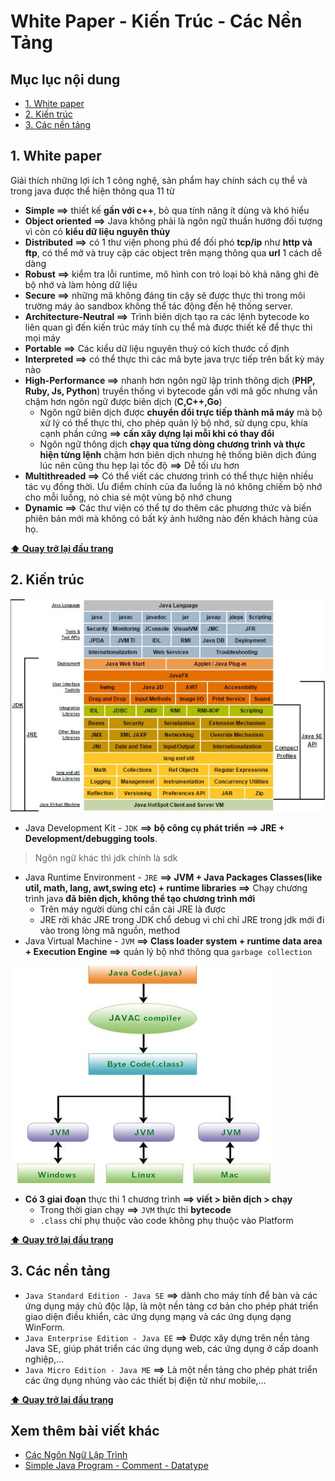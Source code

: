# White Paper - Kiến Trúc - Các Nền Tảng

## Mục lục nội dung 

  - [1. White paper](#1-white-paper)
  - [2. Kiến trúc](#2-kiến-trúc)
  - [3. Các nền tảng](#3-các-nền-tảng)

## 1. White paper

Giải thích những lợi ích 1 công nghệ, sản phẩm hay chính sách cụ thể và trong java được thể hiện thông qua 11 từ 

- **Simple ==>** thiết kế **gần với c++**, bỏ qua tính năng ít dùng và khó hiểu 
- **Object oriented ==>** Java không phải là ngôn ngữ thuần hướng đối tượng vì còn có **kiểu dữ liệu nguyên thủy** 
- **Distributed ==>** có 1 thư viện phong phú để đối phó **tcp/ip** như **http và ftp**, có thể mở và truy cập các object trên mạng thông qua **url** 1 cách dễ dàng
- **Robust ==>** kiểm tra lỗi runtime, mô hình con trỏ loại bỏ khả năng ghi đè bộ nhớ và làm hỏng dữ liệu
- **Secure ==>** những mã không đáng tin cậy sẽ được thực thi trong môi trường máy ảo sandbox không thể tác động đến hệ thống server.   
- **Architecture-Neutral ==>** Trình biên dịch tạo ra các lệnh bytecode ko liên quan gì đến kiến trúc máy tính cụ thể mà được thiết kế để thực thi mọi máy
- **Portable ==>** Các kiểu dữ liệu nguyên thuỷ có kích thước cố định 
- **Interpreted ==>** có thể thực thi các mã byte java trực tiếp trên bất kỳ máy nào 
- **High-Performance ==>** nhanh hơn ngôn ngữ lập trình thông dịch (**PHP, Ruby, Js, Python**) truyền thống vì bytecode gần với mã gốc nhưng vẫn chậm hơn ngôn ngữ được biên dịch (**C,C++,Go**)
    - Ngôn ngữ biên dịch được **chuyển đổi trực tiếp thành mã máy** mà bộ xử lý có thể thực thi, cho phép quản lý bộ nhớ, sử dụng cpu, khía cạnh phần cứng **==> cần xây dựng lại mỗi khi có thay đổi**
    - Ngôn ngữ thông dịch **chạy qua từng dòng chương trình và thực hiện từng lệnh** chậm hơn biên dịch nhưng hệ thống biên dịch đúng lúc nên cũng thu hẹp lại tốc độ **==>** Dễ tối ưu hơn
- **Multithreaded ==>** Có thể viết các chương trình có thể thực hiện nhiều tác vụ đồng thời. Ưu điểm chính của đa luồng là nó không chiếm bộ nhớ cho mỗi luồng, nó chia sẻ một vùng bộ nhớ chung
- **Dynamic ==>** Các thư viện có thể tự do thêm các phương thức và biến phiên bản mới mà không có bất kỳ ảnh hưởng nào đến khách hàng của họ.   

**[⬆ Quay trở lại đầu trang](#mục-lục-nội-dung)**

## 2. Kiến trúc

![jdk](/assets/jdk.jpg)

- Java Development Kit - `JDK` **==> bộ công cụ phát triển ==> JRE + Development/debugging tools**.

> Ngôn ngữ khác thì jdk chính là sdk

- Java Runtime Environment - `JRE` **==> JVM + Java Packages Classes(like util, math, lang, awt,swing etc) + runtime libraries ==>** Chạy chương trình java **đã biên dịch, không thể tạo chương trình mới**
    - Trên máy người dùng chỉ cần cài JRE là được
    - JRE rời khác JRE trong JDK chổ debug vì chỉ chỉ JRE trong jdk mới đi vào trong lòng mã nguồn, method    
- Java Virtual Machine - `JVM` **==> Class loader system + runtime data area + Execution Engine ==>** quản lý bộ nhớ thông qua `garbage collection`

![architecture](/assets/architecture.jpg)

- **Có 3 giai đoạn** thực thi 1 chương trình **==> viết > biên dịch > chạy** 
    - Trong thời gian chạy **==>** `JVM` thực thi **bytecode**
    - `.class` chỉ phụ thuộc vào code không phụ thuộc vào Platform

**[⬆ Quay trở lại đầu trang](#mục-lục-nội-dung)**

## 3. Các nền tảng    

- `Java Standard Edition - Java SE` **==>** dành cho máy tính để bàn và các ứng dụng máy chủ độc lập, là một nền tảng cơ bản cho phép phát triển giao diện điều khiển, các ứng dụng mạng và các ứng dụng dạng WinForm.
- `Java Enterprise Edition - Java EE` **==>** Được xây dựng trên nền tảng Java SE, giúp phát triển các ứng dụng web, các ứng dụng ở cấp doanh nghiệp,…
- `Java Micro Edition - Java ME` **==>** Là một nền tảng cho phép phát triển các ứng dụng nhúng vào các thiết bị điện tử như mobile,…

**[⬆ Quay trở lại đầu trang](#mục-lục-nội-dung)**

## Xem thêm bài viết khác

- [Các Ngôn Ngữ Lập Trình](/Chap1/Day.md)
- [Simple Java Program - Comment - Datatype](/Chap1/Day2.md)